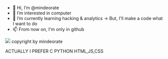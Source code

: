 - 👋 Hi, I’m @mindeorate
- 👀 I’m interested in computer
- 🌱 I’m currently learning hacking & analytics -> But, I'll make a code what I want to do
- 📫 From now on, I'm only in github

<img src = "https://avatars.githubusercontent.com/u/152054634?s=400&u=bb61ed6933d1cdc05832907a6717ad5766c2a38c&v=4)https://avatars.githubusercontent.com/u/152054634?s=400&u=bb61ed6933d1cdc05832907a6717ad5766c2a38c&v=4">
copyright by mindeorate

ACTUALLY I PREFER
 C
 PYTHON
 HTML,JS,CSS
